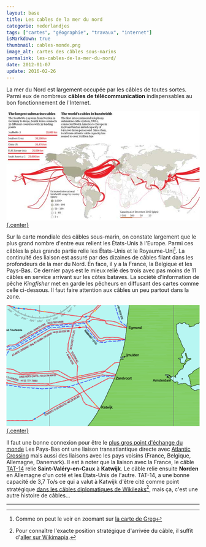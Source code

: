 ```yaml
---
layout: base
title: Les cables de la mer du nord
categorie: nederlandjes
tags: ["cartes", "géographie", "travaux", "internet"]
isMarkdown: true
thumbnail: cables-monde.png
image_alt: cartes des câbles sous-marins
permalink: les-cables-de-la-mer-du-nord/
date: 2012-01-07
update: 2016-02-26
---
```



La mer du Nord est largement occupée par les câbles de toutes sortes. Parmi eux de nombreux **câbles de télécommunication** indispensables au bon fonctionnement de l'Internet.

[![cartes des câbles sous-marins](cables-monde.png){.center}](http://image.guardian.co.uk/sys-images/Technology/Pix/pictures/2008/02/01/SeaCableHi.jpg)

<!--excerpt-->

Sur la carte mondiale des câbles sous-marin, on constate largement que le plus grand nombre d'entre eux relient les États-Unis à l'Europe. Parmi ces câbles la plus grande partie relie les États-Unis et le Royaume-Uni[^1]. La continuité des liaison est assuré par des dizaines de câbles filant dans les profondeurs de la mer du Nord. En face, il y a la France, la Belgique et les Pays-Bas. Ce dernier pays est le mieux relié des trois avec pas moins de 11 câbles en service arrivant sur les côtes bataves. La société d'information de pêche *Kingfisher* met en garde les pêcheurs en diffusant des cartes comme celle ci-dessous. Il faut faire attention aux câbles un peu partout dans la zone.

[![les cables de la mer du Nord aux Pays-Bas](cables-mer-du-nord.png){.center}](/files/NorthSea_KIS-ORCA-S_2015_Low-Res.pdf)

Il faut une bonne connexion pour être le [plus gros point d'échange du monde](/amsterdam-premier-point-d-echange-du-monde) Les Pays-Bas ont une liaison transatlantique directe avec [Atlantic Crossing](http://en.wikipedia.org/wiki/AC-1_%28cable_system%29) mais aussi des liaisons avec les pays voisins (France, Belgique, Allemagne, Danemark). Il est à noter que la liaison avec la France, le câble [TAT-14](http://en.wikipedia.org/wiki/TAT-14) relie **Saint-Valéry-en-Caux** à **Katwijk**. Le câble relie ensuite **Norden** en Allemagne d'un coté et les États-Unis de l'autre. TAT-14, a une bonne capacité de 3,7 To/s ce qui a valut à Katwijk d'être cité comme point stratégique [dans les câbles diplomatiques de Wikileaks](http://www.nrc.nl/nieuws/2010/12/06/wikileaks-publiceert-meest-controversiele-stuk-tot-nu-toe/)[^2], mais ça, c'est une autre histoire de câbles...

---
[^1]: Comme on peut le voir en zoomant sur [la carte de Greg](http://www.cablemap.info/)
[^2]: Pour connaître l'exacte position stratégique d'arrivée du câble, il suffit d'[aller sur Wikimapia](http://wikimapia.org/18287200/nl/TAT-14-landing).
<!-- post notes:
http://image.guardian.co.uk/sys-images/Technology/Pix/pictures/2008/02/01/SeaCableHi.jpg
http://www.submarinecablemap.com/ 
http://www.cablemap.info/
http://www.kisca.org.uk/charts.htm
http://www.kis-orca.eu/downloads#.VXfe57yFb7B 
http://www.justmagic.com/GoogleMaps_SubmarineCables.html
--->
